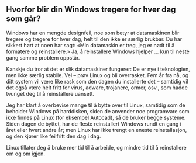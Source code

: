 <?php require("../../entete.php");?> <?php require("../../base.php");?> <?php require("../../fonctions.php");?>

<div id="corps">

<h2>Hvorfor blir din Windows tregere for hver dag som går?</h2>

<p>Windows har en mengde designfeil, noe som betyr at datamaskinen blir tregere og tregere for hver dag, helt til den ikke er særlig brukbar. Du har sikkert hørt at noen har sagt: «Min datamaskin er treg, jeg er nødt til å formatere og reinstallere.» Ja, å reinstallere Windows hjelper … kun til neste gang samme problem oppstår.</p>

<p>Kanskje du tror at det er slik datamaskiner fungerer: De er nye i teknologien, men ikke særlig stabile. Vel – prøv Linux og bli overrasket. Fem år fra nå, og ditt system vil være like rask som den dagen du installerte det – samtidig vil det også være helt fritt for virus, adware, trojanere, ormer, osv., som hadde tvunget deg til å reinstallere uansett.</p>

<p>Jeg har klart å overbevise mange til å bytte over til Linux, samtidig som de beholder Windows på harddisken, siden de anvender noe programvare som ikke finnes på Linux (for eksempel Autocad), så de bruker begge systeme. Siden dagen de byttet, har de fleste reinstallert Windows rundt en gang i året eller hvert andre år; men Linux har ikke trengt en eneste reinstallasjon, og den kjører like feilfritt den dag i dag.</p>

<p>Linux tillater deg å bruke mer tid til å arbeide, og mindre tid til å reinstallere om og om igjen.</p>

</div>


